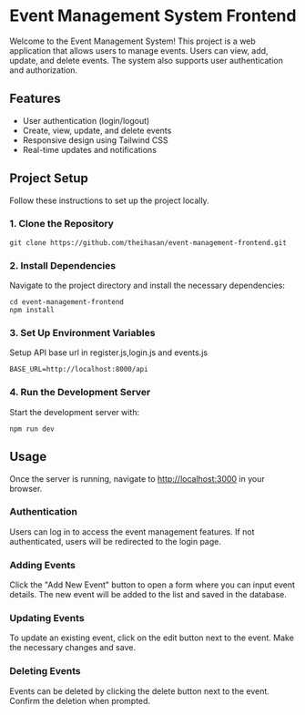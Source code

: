 <h1>Event Management System Frontend</h1>

<p>Welcome to the Event Management System! This project is a web application that allows users to manage events. Users can view, add, update, and delete events. The system also supports user authentication and authorization.</p>

<h2>Features</h2>
<ul>
    <li>User authentication (login/logout)</li>
    <li>Create, view, update, and delete events</li>
    <li>Responsive design using Tailwind CSS</li>
    <li>Real-time updates and notifications</li>
</ul>

<h2>Project Setup</h2>
<p>Follow these instructions to set up the project locally.</p>

<h3>1. Clone the Repository</h3>
<pre><code>git clone https://github.com/theihasan/event-management-frontend.git</code></pre>

<h3>2. Install Dependencies</h3>
<p>Navigate to the project directory and install the necessary dependencies:</p>
<pre><code>cd event-management-frontend
npm install</code></pre>

<h3>3. Set Up Environment Variables</h3>
<p>Setup API base url in register.js,login.js and events.js</p>
<pre><code>BASE_URL=http://localhost:8000/api
</code></pre>

<h3>4. Run the Development Server</h3>
<p>Start the development server with:</p>
<pre><code>npm run dev</code></pre>

<h2>Usage</h2>
<p>Once the server is running, navigate to <a href="http://localhost:3000">http://localhost:3000</a> in your browser.</p>

<h3>Authentication</h3>
<p>Users can log in to access the event management features. If not authenticated, users will be redirected to the login page.</p>

<h3>Adding Events</h3>
<p>Click the "Add New Event" button to open a form where you can input event details. The new event will be added to the list and saved in the database.</p>

<h3>Updating Events</h3>
<p>To update an existing event, click on the edit button next to the event. Make the necessary changes and save.</p>

<h3>Deleting Events</h3>
<p>Events can be deleted by clicking the delete button next to the event. Confirm the deletion when prompted.</p>